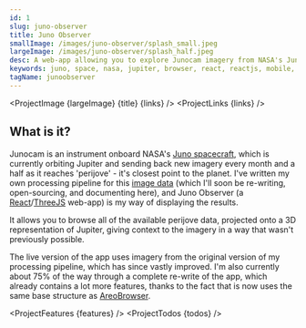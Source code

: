 ```yaml
---
id: 1
slug: juno-observer
title: Juno Observer
smallImage: /images/juno-observer/splash_small.jpeg
largeImage: /images/juno-observer/splash_half.jpeg
desc: A web-app allowing you to explore Junocam imagery from NASA's Juno spacecraft, projected onto a 3D Jupiter.
keywords: juno, space, nasa, jupiter, browser, react, reactjs, mobile, desktop, planet, planetary data, data, spacecraft, orbit, perijove, mission juno
tagName: junoobserver
---
```


<script>
    import ProjectImage from '$lib/ProjectImage.svelte'
    import ProjectLinks from '$lib/ProjectLinks.svelte'
    import ProjectFeatures from '$lib/ProjectFeatures.svelte'
    import ProjectTodos from '$lib/ProjectTodos.svelte'

    const links = [
        {
            title:"Website",
            url:"https://juno.observer"
        }
    ]

    const features = [
        {
            title:"15 Perijoves of Data", 
            desc:"The live version of Juno Observer allows you to browse all of the images from the first 15 perijoves of Junocam data.", 
            image:"/images/juno-observer/perijoves.jpg"
        },
        {
            title:"Full Resolution", 
            desc:"Images are projected at full resolution, meaning you can zoom ALL the way in to Jupiter's ludicrous storm features.", 
            image:"/images/juno-observer/detail.jpg"
        },
        {
            title:"Fixed Rotation Mode", 
            desc:"Toggle on <i>Fixed Rotation</i> to lock Jupiter's rotation in place, making it easier to view subtle differences between exposures.", 
            image:"/images/juno-observer/fixedRot.jpg"
        }
    ]

    const todos = [
        "Finish the new pipeline",
        "Finish the new version 🙂"
    ]
</script>

<ProjectImage {largeImage} {title} {links} />
<ProjectLinks {links} />
<h2 id="what-is-it" class="mt-6 text-xl text-pink-600 font-light">What is it?</h2>

Junocam is an instrument onboard NASA's [Juno spacecraft](https://www.jpl.nasa.gov/missions/juno/), which is currently orbiting Jupiter and sending back new imagery every month
and a half as it reaches 'perijove' - it's closest point to the planet. I've written my own processing pipeline for this [image data](https://www.missionjuno.swri.edu/junocam/processing)
(which I'll soon be re-writing, open-sourcing, and documenting here), and Juno Observer (a [React](https://reactjs.org/)/[ThreeJS](https://threejs.org/) web-app) is my way of displaying the results.

It allows you to browse all of the available perijove data, projected onto a 3D representation of Jupiter, giving context to the imagery
in a way that wasn't previously possible.

The live version of the app uses imagery from the original version of my processing pipeline, which has since vastly improved. I'm also currently about
75% of the way through a complete re-write of the app, which already contains a lot more features, thanks to the fact that is now uses
the same base structure as [AreoBrowser](./areo-browser).

<ProjectFeatures {features} />
<ProjectTodos {todos} />